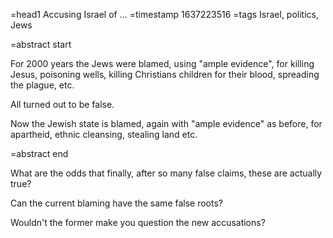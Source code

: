 =head1 Accusing Israel of ...
=timestamp 1637223516
=tags Israel, politics, Jews

=abstract start

For 2000 years the Jews were blamed, using "ample evidence", for killing Jesus, poisoning wells, killing Christians children for their blood, spreading the plague, etc.

All turned out to be false.

Now the Jewish state is blamed, again with "ample evidence" as before, for apartheid, ethnic cleansing, stealing land etc.

=abstract end

What are the odds that finally, after so many false claims, these are actually true?

Can the current blaming have the same false roots?

Wouldn't the former make you question the new accusations?
